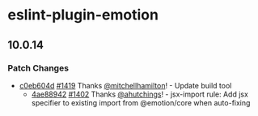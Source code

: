 # eslint-plugin-emotion

## 10.0.14

### Patch Changes

- [c0eb604d](https://github.com/emotion-js/emotion/commit/c0eb604d) [#1419](https://github.com/emotion-js/emotion/pulls/1419) Thanks [@mitchellhamilton](https://github.com/mitchellhamilton)! - Update build tool
  - [4ae88942](https://github.com/emotion-js/emotion/commit/4ae88942) [#1402](https://github.com/emotion-js/emotion/pulls/1402) Thanks [@ahutchings](https://github.com/ahutchings)! - jsx-import rule: Add jsx specifier to existing import from @emotion/core when auto-fixing
